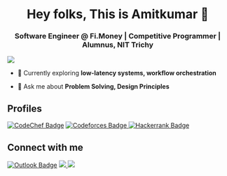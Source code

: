 <p align="center"></p>
<h1 align="center">Hey folks, This is Amitkumar 👋</h1>
<h3 align="center">Software Engineer @ Fi.Money | Competitive Programmer | Alumnus, NIT Trichy</h3>
  
![](https://komarev.com/ghpvc/?username=Ak-Srivastav)


- 🌱 Currently exploring **low-latency systems, workflow orchestration**

- 💬 Ask me about **Problem Solving, Design Principles**

## Profiles
<p align>
<a href="https://www.codechef.com/users/hastala_vista" target="_blank"><img src="https://img.shields.io/badge/Codechef-%23B92B27.svg?&style=for-the-badge&logo=CodeChef&logoColor=white" alt="CodeChef Badge"></a>
<a href="https://codeforces.com/profile/amitkumar2003.edu" target="_blank"><img src="https://img.shields.io/badge/Codeforces-445f9d?style=for-the-badge&logo=Codeforces&logoColor=white" alt="Codeforces Badge"</a!>
<!--a href="https://leetcode.com/amitkumaredu/" target="_blank"><img src="https://img.shields.io/badge/LeetCode-FFA116?style=for-the-badge&logo=LeetCode&logoColor=black" alt="LeetCode Badge"></a!-->
<a href="https://www.hackerrank.com/amitkumar2003_e1" target="_blank"><img src="https://img.shields.io/badge/-HackerRank-brightgreen?style=for-the-badge&logo=HackerRank&logoColor=black" alt="Hackerrank Badge"></a>
</p>


  
## Connect with me

<p align>
<a href="mailto:amit.edu@outlook.com"><img src="https://img.shields.io/badge/Outlook-0078D4?style=for-the-badge&logo=microsoft-outlook&logoColor=white" alt="Outlook Badge"></a>
<a href="mailto:amitkumar2003.edu@gmail.com"><img src="https://img.shields.io/badge/Gmail-D14836?style=for-the-badge&logo=gmail&logoColor=white"</a>
<a href="https://www.linkedin.com/in/amitkumar-srivastav-a448571b8/"><img src="https://img.shields.io/badge/LinkedIn-0077B5?style=for-the-badge&logo=linkedin&logoColor=white"></a>
</p>


<!--div>
## Github Stats

<a href="https://www.facebook.com/profile.php?id=100074399964674"><img src="https://img.shields.io/badge/Facebook-1877F2?style=for-the-badge&logo=facebook&logoColor=white"></a>
<a href="https://www.instagram.com/ak_srivastav_/"><img src="https://img.shields.io/badge/Instagram-E4405F?style=for-the-badge&logo=instagram&logoColor=white"</a>
<p align="center">
  <img width="48%" src="https://github-readme-stats.vercel.app/api?username=ak-Srivastav&show_icons=true&hide_border=true&theme=jolly" />
  <img width="48%" src="https://github-readme-streak-stats.herokuapp.com/?user=ak-Srivastav&hide_border=true&theme=jolly" />
</p>
<p align="center">
	<img width="50%" src="https://github-readme-stats.vercel.app/api/top-langs/?username=ak-Srivastav&layout=compact&theme=jolly&hide=jupyter%20notebook" />
</p>
<div-->
